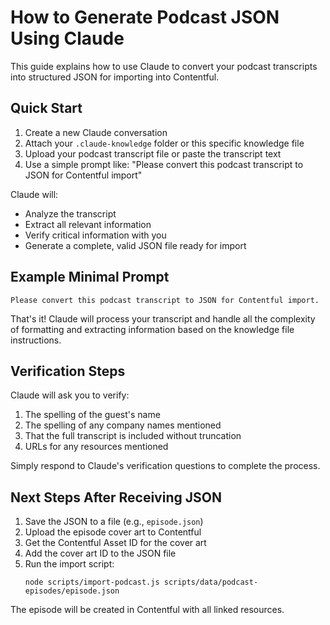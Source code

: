 # How to Generate Podcast JSON Using Claude

This guide explains how to use Claude to convert your podcast transcripts into structured JSON for importing into Contentful.

## Quick Start

1. Create a new Claude conversation
2. Attach your `.claude-knowledge` folder or this specific knowledge file
3. Upload your podcast transcript file or paste the transcript text
4. Use a simple prompt like: "Please convert this podcast transcript to JSON for Contentful import"

Claude will:
- Analyze the transcript
- Extract all relevant information
- Verify critical information with you
- Generate a complete, valid JSON file ready for import

## Example Minimal Prompt

```
Please convert this podcast transcript to JSON for Contentful import.
```

That's it! Claude will process your transcript and handle all the complexity of formatting and extracting information based on the knowledge file instructions.

## Verification Steps

Claude will ask you to verify:
1. The spelling of the guest's name
2. The spelling of any company names mentioned
3. That the full transcript is included without truncation
4. URLs for any resources mentioned

Simply respond to Claude's verification questions to complete the process.

## Next Steps After Receiving JSON

1. Save the JSON to a file (e.g., `episode.json`)
2. Upload the episode cover art to Contentful
3. Get the Contentful Asset ID for the cover art
4. Add the cover art ID to the JSON file
5. Run the import script:
   ```
   node scripts/import-podcast.js scripts/data/podcast-episodes/episode.json
   ```

The episode will be created in Contentful with all linked resources. 